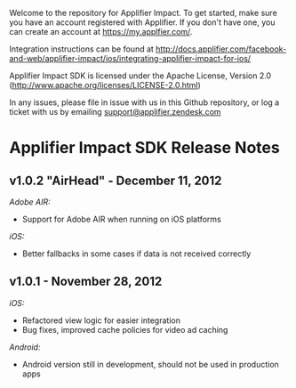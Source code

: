 Welcome to the repository for Applifier Impact. To get started, make sure you have an account registered with Applifier.
If you don't have one, you can create an account at https://my.applfier.com/.

Integration instructions can be found at http://docs.applifier.com/facebook-and-web/applifier-impact/ios/integrating-applifier-impact-for-ios/

Applifier Impact SDK is licensed under the Apache License, Version 2.0 (http://www.apache.org/licenses/LICENSE-2.0.html)

In any issues, please file in issue with us in this Github repository, or log a ticket with us by emailing support@applifier.zendesk.com

Applifier Impact SDK Release Notes
==================================

v1.0.2 "AirHead" - December 11, 2012
--------------------------

*Adobe AIR:*

- Support for Adobe AIR when running on iOS platforms

*iOS:*

- Better fallbacks in some cases if data is not received correctly


v1.0.1 - November 28, 2012
--------------------------

*iOS:*

- Refactored view logic for easier integration
- Bug fixes, improved cache policies for video ad caching

*Android:*

- Android version still in development, should not be used in production apps

